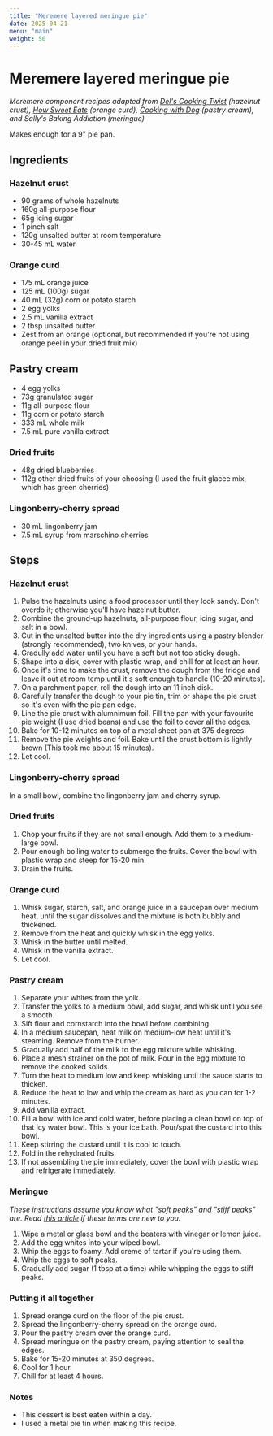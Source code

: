 ```yaml
---
title: "Meremere layered meringue pie" 
date: 2025-04-21
menu: "main"
weight: 50
---
```


# Meremere layered meringue pie

*Meremere component recipes adapted from [Del's Cooking Twist](https://www.delscookingtwist.com/hazelnut-pie-crust/) (hazelnut crust), [How Sweet Eats](https://www.howsweeteats.com/2023/06/orange-meringue-pie/) (orange curd), [Cooking with Dog](https://cookingwithdog.com/recipe/cream-pan/) (pastry cream), and Sally's Baking Addiction (meringue)*

Makes enough for a 9" pie pan.

## Ingredients

### Hazelnut crust

* 90 grams of whole hazelnuts
* 160g all-purpose flour
* 65g icing sugar
* 1 pinch salt
* 120g unsalted butter at room temperature
* 30-45 mL water

### Orange curd

* 175 mL orange juice
* 125 mL (100g) sugar
* 40 mL (32g) corn or potato starch
* 2 egg yolks
* 2.5 mL vanilla extract
* 2 tbsp unsalted butter
* Zest from an orange (optional, but recommended if you're not using orange peel in your dried fruit mix)

## Pastry cream

* 4 egg yolks
* 73g granulated sugar
* 11g all-purpose flour
* 11g corn or potato starch
* 333 mL whole milk
* 7.5 mL pure vanilla extract

### Dried fruits
* 48g dried blueberries
* 112g other dried fruits of your choosing (I used the fruit glacee mix, which has green cherries)

### Lingonberry-cherry spread
* 30 mL lingonberry jam
* 7.5 mL syrup from marschino cherries

## Steps

### Hazelnut crust

1. Pulse the hazelnuts using a food processor until they look sandy. Don't overdo it; otherwise you'll have hazelnut butter.
2. Combine the ground-up hazelnuts, all-purpose flour, icing sugar, and salt in a bowl.
3. Cut in the unsalted butter into the dry ingredients using a pastry blender (strongly recommended), two knives, or your hands.
4. Gradully add water until you have a soft but not too sticky dough.
5. Shape into a disk, cover with plastic wrap, and chill for at least an hour.
6. Once it's time to make the crust, remove the dough from the fridge and leave it out at room temp until it's soft enough to handle (10-20 minutes).
7. On a parchment paper, roll the dough into an 11 inch disk.
8. Carefully transfer the dough to your pie tin, trim or shape the pie crust so it's even with the pie pan edge.
9. Line the pie crust with alumnimum foil. Fill the pan with your favourite pie weight (I use dried beans) and use the foil to cover all the edges.
10. Bake for 10-12 minutes on top of a metal sheet pan at 375 degrees.
11. Remove the pie weights and foil. Bake until the crust bottom is lightly brown (This took me about 15 minutes).
12. Let cool.

### Lingonberry-cherry spread

In a small bowl, combine the lingonberry jam and cherry syrup.

### Dried fruits
1. Chop your fruits if they are not small enough. Add them to a medium-large bowl.
2. Pour enough boiling water to submerge the fruits. Cover the bowl with plastic wrap and steep for 15-20 min.
3. Drain the fruits.

### Orange curd

1. Whisk sugar, starch, salt, and orange juice in a saucepan over medium heat, until the sugar dissolves and the mixture is both bubbly and thickened.
2. Remove from the heat and quickly whisk in the egg yolks.
3. Whisk in the butter until melted.
4. Whisk in the vanilla extract.
5. Let cool. 

### Pastry cream
1. Separate your whites from the yolk. 
2. Transfer the yolks to a medium bowl, add sugar, and whisk until you see a smooth.
3. Sift flour and cornstarch into the bowl before combining. 
4. In a medium saucepan, heat milk on medium-low heat until it's steaming. Remove from the burner.
5. Gradually add half of the milk to the egg mixture while whisking.
6. Place a mesh strainer on the pot of milk. Pour in the egg mixture to remove the cooked solids. 
7. Turn the heat to medium low and keep whisking until the sauce starts to thicken. 
8. Reduce the heat to low and whip the cream as hard as you can for 1-2 minutes. 
9. Add vanilla extract.
10. Fill a bowl with ice and cold water, before placing a clean bowl on top of that icy water bowl. This is your ice bath. Pour/spat the custard into this bowl.
11. Keep stirring the custard until it is cool to touch. 
12. Fold in the rehydrated fruits.
13. If not assembling the pie immediately, cover the bowl with plastic wrap and refrigerate immediately. 

### Meringue

*These instructions assume you know what "soft peaks" and "stiff peaks" are. Read [this article](https://www.thekitchn.com/a-visual-guide-soft-peaks-firm-115557) if these terms are new to you.*

1. Wipe a metal or glass bowl and the beaters with vinegar or lemon juice.
2. Add the egg whites into your wiped bowl.
3. Whip the eggs to foamy. Add creme of tartar if you're using them.
4. Whip the eggs to soft peaks.
5. Gradually add sugar (1 tbsp at a time) while whipping the eggs to stiff peaks.

### Putting it all together
1. Spread orange curd on the floor of the pie crust.
2. Spread the lingonberry-cherry spread on the orange curd.
3. Pour the pastry cream over the orange curd.
4. Spread meringue on the pastry cream, paying attention to seal the edges.
5. Bake for 15-20 minutes at 350 degrees.
6. Cool for 1 hour.
7. Chill for at least 4 hours.

### Notes
* This dessert is best eaten within a day. 
* I used a metal pie tin when making this recipe.